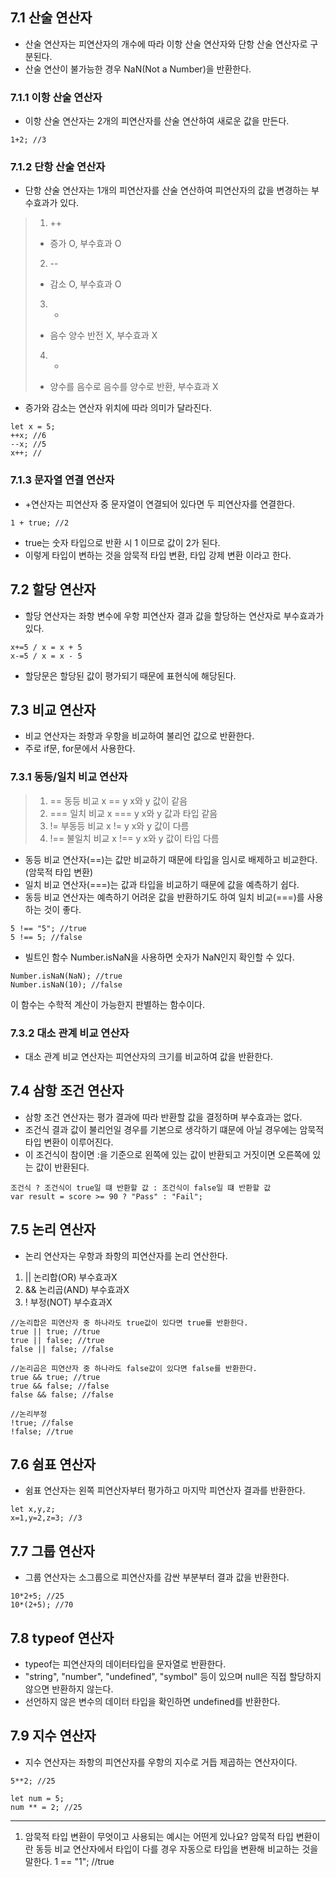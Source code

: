 ## 7.1 산술 연산자
- 산술 연산자는 피연산자의 개수에 따라 이항 산술 연산자와 단항 산술 연산자로 구분된다.
- 산술 연산이 불가능한 경우 NaN(Not a Number)을 반환한다.

### 7.1.1 이항 산술 연산자
- 이항 산술 연산자는 2개의 피연산자를 산술 연산하여 새로운 값을 만든다.
```
1+2; //3
```
### 7.1.2 단항 산술 연산자
- 단항 산술 연산자는 1개의 피연산자를 산술 연산하여 피연산자의 값을 변경하는 부수효과가 있다.
>1. ++
> - 증가 O, 부수효과 O
>2. --
> - 감소 O, 부수효과 O
>3. +
> - 음수 양수 반전 X, 부수효과 X
>4. -
>  - 양수를 음수로 음수를 양수로 반환, 부수효과 X
- 증가와 감소는 연산자 위치에 따라 의미가 달라진다.
```
let x = 5;
++x; //6
--x; //5
x++; //
```
### 7.1.3 문자열 연결 연산자
- +연산자는 피연산자 중 문자열이 연결되어 있다면 두 피연산자를 연결한다.
```
1 + true; //2
```
- true는 숫자 타입으로 반환 시 1 이므로 값이 2가 된다.
- 이렇게 타입이 변하는 것을 암묵적 타입 변환, 타입 강제 변환 이라고 한다.

## 7.2 할당 연산자
- 할당 연산자는 좌항 변수에 우항 피연산자 결과 값을 할당하는 연산자로 부수효과가 있다. 
```
x+=5 / x = x + 5
x-=5 / x = x - 5
```
- 할당문은 할당된 값이 평가되기 때문에 표현식에 해당된다.

## 7.3 비교 연산자
- 비교 연산자는 좌항과 우항을 비교하여 불리언 값으로 반환한다.
- 주로 if문, for문에서 사용한다.
### 7.3.1 동등/일치 비교 연산자
>1. == 동등 비교    x == y   x와 y 값이 같음     
>2. === 일치 비교   x === y  x와 y 값과 타입 같음 
>3. != 부동등 비교   x != y   x와 y 값이 다름
>4. !== 불일치 비교  x !== y  x와 y 값이 타입 다름

- 동등 비교 연산자(==)는 값만 비교하기 때문에 타입을 임시로 배제하고 비교한다. (암묵적 타입 변환)
- 일치 비교 연산자(===)는 값과 타입을 비교하기 때문에 값을 예측하기 쉽다. 
- 동등 비교 연산자는 예측하기 어려운 값을 반환하기도 하여 일치 비교(===)를 사용하는 것이 좋다.
```
5 !== "5"; //true
5 !== 5; //false
```
- 빌트인 함수 Number.isNaN을 사용하면 숫자가 NaN인지 확인할 수 있다.
```
Number.isNaN(NaN); //true
Number.isNaN(10); //false
```
이 함수는 수학적 계산이 가능한지 판별하는 함수이다. 

### 7.3.2 대소 관계 비교 연산자
- 대소 관계 비교 연산자는 피연산자의 크기를 비교하여 값을 반환한다.

## 7.4 삼항 조건 연산자
- 삼항 조건 연산자는 평가 결과에 따라 반환할 값을 결정하며 부수효과는 없다.
- 조건식 결과 값이 불리언일 경우를 기본으로 생각하기 떄문에 아닐 경우에는 암묵적 타입 변환이 이루어진다.
- 이 조건식이 참이면 :을 기준으로 왼쪽에 있는 값이 반환되고 거짓이면 오른쪽에 있는 값이 반환된다. 
```
조건식 ? 조건식이 true일 떄 반환할 값 : 조건식이 false일 떄 반환할 값
var result = score >= 90 ? "Pass" : "Fail";
```

## 7.5 논리 연산자
- 논리 연산자는 우항과 좌항의 피연산자를 논리 연산한다.
1. || 논리합(OR) 부수효과X
2. && 논리곱(AND) 부수효과X
3. !  부정(NOT) 부수효과X

```
//논리합은 피연산자 중 하나라도 true값이 있다면 true를 반환한다. 
true || true; //true
true || false; //true
false || false; //false
```

```
//논리곱은 피연산자 중 하나라도 false값이 있다면 false를 반환한다. 
true && true; //true
true && false; //false
false && false; //false
```

```
//논리부정
!true; //false
!false; //true
```

## 7.6 쉼표 연산자
- 쉼표 연산자는 왼쪽 피연산자부터 평가하고 마지막 피연산자 결과를 반환한다.
```
let x,y,z;
x=1,y=2,z=3; //3
```

## 7.7 그룹 연산자
- 그룹 연산자는 소그룹으로 피연산자를 감싼 부분부터 결과 값을 반환한다.
```
10*2+5; //25
10*(2+5); //70
```

## 7.8 typeof 연산자
- typeof는 피연산자의 데이터타입을 문자열로 반환한다.
- "string", "number", "undefined", "symbol" 등이 있으며 null은 직접 할당하지 않으면 반환하지 않는다.
- 선언하지 않은 변수의 데이터 타입을 확인하면 undefined를 반환한다.

## 7.9 지수 연산자
- 지수 연산자는 좌항의 피연산자를 우항의 지수로 거듭 제곱하는 연산자이다.
```
5**2; //25
```

```
let num = 5;
num ** = 2; //25
```

---
1. 암묵적 타입 변환이 무엇이고 사용되는 예시는 어떤게 있나요?
   암묵적 타입 변환이란 동등 비교 연산자에서 타입이 다를 경우 자동으로 타입을 변환해 비교하는 것을 말한다. 
   1 == "1"; //true

